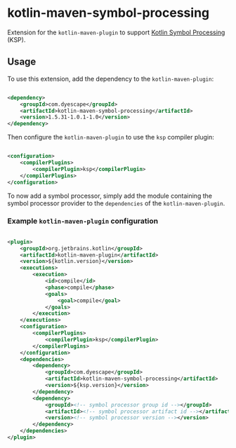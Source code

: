 # kotlin-maven-symbol-processing

Extension for the `kotlin-maven-plugin` to support [Kotlin Symbol Processing][ksp] (KSP).

## Usage

To use this extension, add the dependency to the `kotlin-maven-plugin`:

```xml

<dependency>
    <groupId>com.dyescape</groupId>
    <artifactId>kotlin-maven-symbol-processing</artifactId>
    <version>1.5.31-1.0.1-1.0</version>
</dependency>
```

Then configure the `kotlin-maven-plugin` to use the `ksp` compiler plugin:

```xml

<configuration>
    <compilerPlugins>
        <compilerPlugin>ksp</compilerPlugin>
    </compilerPlugins>
</configuration>
```

To now add a symbol processor, simply add the module containing the symbol processor provider to the `dependencies` of
the `kotlin-maven-plugin`.

### Example `kotlin-maven-plugin` configuration

```xml

<plugin>
    <groupId>org.jetbrains.kotlin</groupId>
    <artifactId>kotlin-maven-plugin</artifactId>
    <version>${kotlin.version}</version>
    <executions>
        <execution>
            <id>compile</id>
            <phase>compile</phase>
            <goals>
                <goal>compile</goal>
            </goals>
        </execution>
    </executions>
    <configuration>
        <compilerPlugins>
            <compilerPlugin>ksp</compilerPlugin>
        </compilerPlugins>
    </configuration>
    <dependencies>
        <dependency>
            <groupId>com.dyescape</groupId>
            <artifactId>kotlin-maven-symbol-processing</artifactId>
            <version>${ksp.version}</version>
        </dependency>
        <dependency>
            <groupId><!-- symbol processor group id --></groupId>
            <artifactId><!-- symbol processor artifact id --></artifactId>
            <version><!-- symbol processor version --></version>
        </dependency>
    </dependencies>
</plugin>
```

[ksp]: https://goo.gle/ksp
